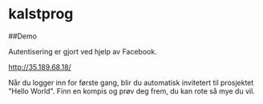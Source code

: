 # kalstprog


##Demo

Autentisering er gjort ved hjelp av Facebook. 

http://35.189.68.18/

Når du logger inn for første gang, blir du automatisk invitetert til prosjektet "Hello World". 
Finn en kompis og prøv deg frem, du kan rote så mye du vil. 





